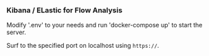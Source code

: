### Kibana / ELastic for Flow Analysis  

Modify '.env' to your needs and run 'docker-compose up' to start the server. 

Surf to the specified port on localhost using `https://`.

